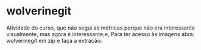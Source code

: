 # wolverinegit
Atividade do curso, que não segui as métricas porque não era interessante visualmente, mas agora é interessante;e,
Para ter acesso às imagens abra: wolverinegit em zip e faça a extração.
